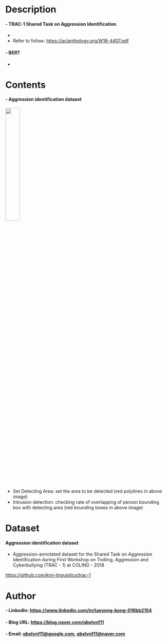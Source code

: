 Description
=============

#### - TRAC-1 Shared Task on Aggression Identification
- 
- Refer to follow: https://aclanthology.org/W18-4407.pdf

#### - BERT
- 

Contents
=============

#### - Aggression identification dataset


<img src="https://user-images.githubusercontent.com/52263269/178081760-9c296736-21bc-4694-b540-8d5ec6e689e2.png" width="30%"></img>

- Set Detecting Area: set the area to be detected (red polylines in above image)
- Intrusion detection: checking rate of overlapping of person bounding box with detecting area (red bounding boxes in above image)

Dataset
=============

#### Aggression identification dataset

- Aggression-annotated dataset for the Shared Task on Aggression Identification during First Workshop on Trolling, Aggression and Cyberbullying (TRAC - 1) at COLING - 2018

https://github.com/kmi-linguistics/trac-1

Author
=============

#### - LinkedIn: https://www.linkedin.com/in/taeyong-kong-016bb2154

#### - Blog URL: https://blog.naver.com/qbxlvnf11

#### - Email: qbxlvnf11@google.com, qbxlvnf11@naver.com
